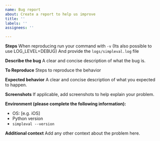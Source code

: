 ```yaml
---
name: Bug report
about: Create a report to help us improve
title: ''
labels: ''
assignees: ''

---
```


**Steps**
When reproducing run your command with `-v` (Its also possible to use LOG_LEVEL=DEBUG)
And provide the `logs/simpleval.log` file

**Describe the bug**
A clear and concise description of what the bug is.

**To Reproduce**
Steps to reproduce the behavior

**Expected behavior**
A clear and concise description of what you expected to happen.

**Screenshots**
If applicable, add screenshots to help explain your problem.

**Environment (please complete the following information):**
 - OS: [e.g. iOS]
 - Python version
 - `simpleval --version`

**Additional context**
Add any other context about the problem here.
